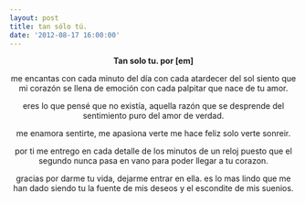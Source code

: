 ```yaml
---
layout: post
title: tan sólo tú.
date: '2012-08-17 16:00:00'
---
```


<p style="text-align: center;"><strong>Tan solo tu.
por [em]<!--more-->
</strong></p>
<p style="text-align: center;">me encantas con cada minuto del día
con cada atardecer del sol
siento que mi corazón se llena de emoción
con cada palpitar que nace de tu amor.</p>
<p style="text-align: center;">eres lo que pensé que no existía,
aquella razón que se desprende
del sentimiento puro del amor de verdad.</p>
<p style="text-align: center;">me enamora sentirte,
me apasiona verte
me hace feliz solo verte sonreir.</p>
<p style="text-align: center;">por ti me entrego en cada detalle
de los minutos de un reloj
puesto que el segundo nunca pasa en vano
para poder llegar a tu corazon.</p>
<p style="text-align: center;">gracias por darme tu vida,
dejarme entrar en ella.
es lo mas lindo que me han dado
siendo tu la fuente de mis deseos
y el escondite de mis suenios.</p>
